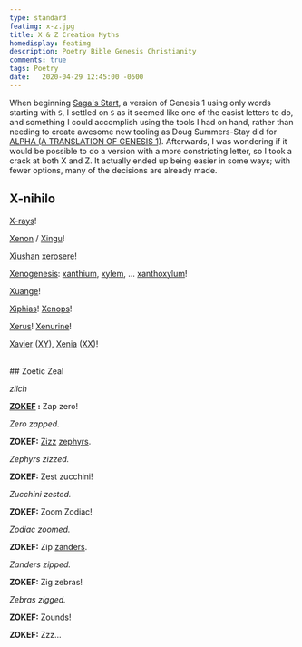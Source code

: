 ```yaml
---
type: standard
featimg: x-z.jpg
title: X & Z Creation Myths
homedisplay: featimg
description: Poetry Bible Genesis Christianity
comments: true
tags: Poetry
date:   2020-04-29 12:45:00 -0500
---
```


When beginning [Saga's Start](/saga), a version of Genesis 1 using only words starting with `S`, I settled on `S` as it seemed like one of the easist letters to do, and something I could accomplish using the tools I had on hand, rather than needing to create awesome new tooling as Doug Summers-Stay did for [ALPHA (A TRANSLATION OF GENESIS 1)](http://llamasandmystegosaurus.blogspot.com/2017/05/alpha.html).  Afterwards, I was wondering if it would be possible to do a version with a more constricting letter, so I took a crack at both X and Z.  It actually ended up being easier in some ways; with fewer options, many of the decisions are already made.

## X-nihilo

[X-rays](https://en.wikipedia.org/wiki/X-ray)!

[Xenon](https://en.wikipedia.org/wiki/Xenon) / [Xingu](https://en.wikipedia.org/wiki/Xingu_River)!

[Xiushan](https://www.google.com/maps/place/Xiushan+Island/@30.1671164,122.1673497,13z/data=!4m5!3m4!1s0x3452cd9b3055439d:0x4b30f600cbdc4582!8m2!3d30.151014!4d122.162715) [xerosere](https://en.wikipedia.org/wiki/Xerosere)!

[Xenogenesis](https://www.merriam-webster.com/dictionary/xenogenesis): [xanthium](https://en.wikipedia.org/wiki/Xanthium), [xylem](https://en.wikipedia.org/wiki/Xylem), ... [xanthoxylum](https://en.wikipedia.org/w/index.php?title=Xanthoxylum)!

[Xuange](https://en.wikipedia.org/w/index.php?title=Xuange)!

[Xiphias](https://en.wikipedia.org/w/index.php?title=Xiphias)! [Xenops](https://en.wikipedia.org/wiki/Xenops)!

[Xerus](https://en.wikipedia.org/w/index.php?title=Xerus)! [Xenurine](https://en.wiktionary.org/wiki/xenurine)!

[Xavier](https://en.wikipedia.org/wiki/Xavier_(given_name)) ([XY](https://en.wikipedia.org/wiki/XY_sex-determination_system)), [Xenia](https://en.wikipedia.org/wiki/Xenia_(name)) ([XX](https://en.wikipedia.org/wiki/XY_sex-determination_system))!

<br />
## Zoetic Zeal

*zilch*

**[ZOKEF](https://en.wikipedia.org/wiki/Names_of_God_in_Judaism#Uncommon_or_esoteric_names) :** Zap zero!

*Zero zapped.*

**ZOKEF:** [Zizz](https://www.lexico.com/en/definition/zizz) [zephyrs](https://en.wikipedia.org/wiki/Zephyr).

*Zephyrs zizzed.*

**ZOKEF:** Zest zucchini!

*Zucchini zested.*

**ZOKEF:** Zoom Zodiac!

*Zodiac zoomed.*

**ZOKEF:** Zip [zanders](https://en.wikipedia.org/wiki/Zander).

*Zanders zipped.*

**ZOKEF:** Zig zebras!

*Zebras zigged.*

**ZOKEF:** Zounds!

**ZOKEF:** Zzz...